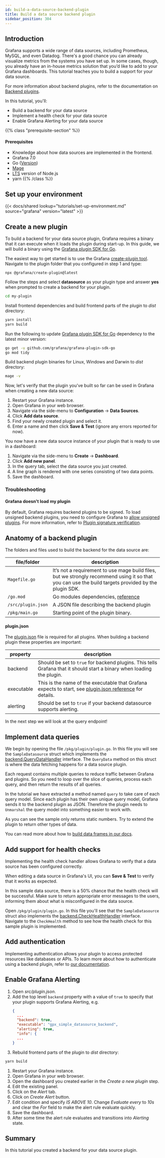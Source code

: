 ```yaml
---
id: build-a-data-source-backend-plugin
title: Build a data source backend plugin
sidebar_position: 304
---
```


## Introduction

Grafana supports a wide range of data sources, including Prometheus, MySQL, and even Datadog. There's a good chance you can already visualize metrics from the systems you have set up. In some cases, though, you already have an in-house metrics solution that you’d like to add to your Grafana dashboards. This tutorial teaches you to build a support for your data source.

For more information about backend plugins, refer to the documentation on [Backend plugins](https://grafana.com/docs/grafana/latest/developers/plugins/backend/).

In this tutorial, you'll:

- Build a backend for your data source
- Implement a health check for your data source
- Enable Grafana Alerting for your data source

{{% class "prerequisite-section" %}}

#### Prerequisites

- Knowledge about how data sources are implemented in the frontend.
- Grafana 7.0
- Go ([Version](https://github.com/grafana/plugin-tools/blob/main/packages/create-plugin/templates/backend/go.mod#L3))
- [Mage](https://magefile.org/)
- [LTS](https://nodejs.dev/en/about/releases/) version of Node.js
- yarn
  {{% /class %}}

## Set up your environment

{{< docs/shared lookup="tutorials/set-up-environment.md" source="grafana" version="latest" >}}

## Create a new plugin

To build a backend for your data source plugin, Grafana requires a binary that it can execute when it loads the plugin during start-up. In this guide, we will build a binary using the [Grafana plugin SDK for Go](../../introduction/grafana-plugin-sdk-for-go).

The easiest way to get started is to use the Grafana [create-plugin tool](https://www.npmjs.com/package/@grafana/create-plugin). Navigate to the plugin folder that you configured in step 1 and type:

```
npx @grafana/create-plugin@latest
```

Follow the steps and select **datasource** as your plugin type and answer **yes** when prompted to create a backend for your plugin.

```bash
cd my-plugin
```

Install frontend dependencies and build frontend parts of the plugin to _dist_ directory:

```bash
yarn install
yarn build
```

Run the following to update [Grafana plugin SDK for Go](../../introduction/grafana-plugin-sdk-for-go) dependency to the latest minor version:

```bash
go get -u github.com/grafana/grafana-plugin-sdk-go
go mod tidy
```

Build backend plugin binaries for Linux, Windows and Darwin to _dist_ directory:

```bash
mage -v
```

Now, let's verify that the plugin you've built so far can be used in Grafana when creating a new data source:

1. Restart your Grafana instance.
1. Open Grafana in your web browser.
1. Navigate via the side-menu to **Configuration** -> **Data Sources**.
1. Click **Add data source**.
1. Find your newly created plugin and select it.
1. Enter a name and then click **Save & Test** (ignore any errors reported for now).

You now have a new data source instance of your plugin that is ready to use in a dashboard:

1. Navigate via the side-menu to **Create** -> **Dashboard**.
1. Click **Add new panel**.
1. In the query tab, select the data source you just created.
1. A line graph is rendered with one series consisting of two data points.
1. Save the dashboard.

### Troubleshooting

#### Grafana doesn't load my plugin

By default, Grafana requires backend plugins to be signed. To load unsigned backend plugins, you need to
configure Grafana to [allow unsigned plugins](https://grafana.com/docs/grafana/latest/plugins/plugin-signature-verification/#allow-unsigned-plugins).
For more information, refer to [Plugin signature verification](https://grafana.com/docs/grafana/latest/plugins/plugin-signature-verification/#backend-plugins).

## Anatomy of a backend plugin

The folders and files used to build the backend for the data source are:

| file/folder        | description                                                                                                                                          |
| ------------------ | ---------------------------------------------------------------------------------------------------------------------------------------------------- |
| `Magefile.go`      | It’s not a requirement to use mage build files, but we strongly recommend using it so that you can use the build targets provided by the plugin SDK. |
| `/go.mod `         | Go modules dependencies, [reference](https://golang.org/cmd/go/#hdr-The_go_mod_file)                                                                 |
| `/src/plugin.json` | A JSON file describing the backend plugin                                                                                                            |
| `/pkg/main.go`     | Starting point of the plugin binary.                                                                                                                 |

#### plugin.json

The [plugin.json](https://grafana.com/docs/grafana/latest/developers/plugins/metadata/) file is required for all plugins. When building a backend plugin these properties are important:

| property   | description                                                                                                                                                   |
| ---------- | ------------------------------------------------------------------------------------------------------------------------------------------------------------- |
| backend    | Should be set to `true` for backend plugins. This tells Grafana that it should start a binary when loading the plugin.                                        |
| executable | This is the name of the executable that Grafana expects to start, see [plugin.json reference](https://grafana.com/docs/grafana/latest/developers/plugins/metadata/) for details. |
| alerting   | Should be set to `true` if your backend datasource supports alerting.                                                                                         |

In the next step we will look at the query endpoint!

## Implement data queries

We begin by opening the file `/pkg/plugin/plugin.go`. In this file you will see the `SampleDatasource` struct which implements the [backend.QueryDataHandler](https://pkg.go.dev/github.com/grafana/grafana-plugin-sdk-go/backend?tab=doc#QueryDataHandler) interface. The `QueryData` method on this struct is where the data fetching happens for a data source plugin.

Each request contains multiple queries to reduce traffic between Grafana and plugins. So you need to loop over the slice of queries, process each query, and then return the results of all queries.

In the tutorial we have extracted a method named `query` to take care of each query model. Since each plugin has their own unique query model, Grafana sends it to the backend plugin as JSON. Therefore the plugin needs to `Unmarshal` the query model into something easier to work with.

As you can see the sample only returns static numbers. Try to extend the plugin to return other types of data.

You can read more about how to [build data frames in our docs](https://grafana.com/docs/grafana/latest/developers/plugins/data-frames/).

## Add support for health checks

Implementing the health check handler allows Grafana to verify that a data source has been configured correctly.

When editing a data source in Grafana's UI, you can **Save & Test** to verify that it works as expected.

In this sample data source, there is a 50% chance that the health check will be successful. Make sure to return appropriate error messages to the users, informing them about what is misconfigured in the data source.

Open `/pkg/plugin/plugin.go`. In this file you'll see that the `SampleDatasource` struct also implements the [backend.CheckHealthHandler](https://pkg.go.dev/github.com/grafana/grafana-plugin-sdk-go/backend?tab=doc#CheckHealthHandler) interface. Navigate to the `CheckHealth` method to see how the health check for this sample plugin is implemented.

## Add authentication

Implementing authentication allows your plugin to access protected resources like databases or APIs. To learn more about how to authenticate using a backend plugin, refer to [our documentation](../extend-a-plugin/add-authentication-for-data-source-plugins/#authenticate-using-a-backend-plugin).

## Enable Grafana Alerting

1. Open _src/plugin.json_.
1. Add the top level `backend` property with a value of `true` to specify that your plugin supports Grafana Alerting, e.g.
   ```json
   {
     ...
     "backend": true,
     "executable": "gpx_simple_datasource_backend",
     "alerting": true,
     "info": {
     ...
   }
   ```
1. Rebuild frontend parts of the plugin to _dist_ directory:

```bash
yarn build
```

1. Restart your Grafana instance.
1. Open Grafana in your web browser.
1. Open the dashboard you created earlier in the _Create a new plugin_ step.
1. Edit the existing panel.
1. Click on the _Alert_ tab.
1. Click on _Create Alert_ button.
1. Edit condition and specify _IS ABOVE 10_. Change _Evaluate every_ to _10s_ and clear the _For_ field to make the alert rule evaluate quickly.
1. Save the dashboard.
1. After some time the alert rule evaluates and transitions into _Alerting_ state.

## Summary

In this tutorial you created a backend for your data source plugin.
